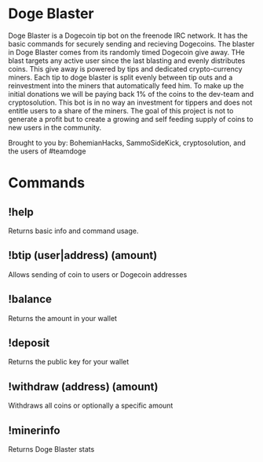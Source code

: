 Doge Blaster
============

Doge Blaster is a Dogecoin tip bot on the freenode IRC network. It has the basic commands for securely sending and recieving Dogecoins. The blaster in Doge Blaster comes from its randomly timed Dogecoin give away. THe blast targets any active user since the last blasting and evenly distributes coins. This give away is powered by tips and dedicated crypto-currency miners. Each tip to doge blaster is split evenly between tip outs and a reinvestment into the miners that automatically feed him. To make up the initial donations we will be paying back 1% of the coins to the dev-team and cryptosolution. This bot is in no way an investment for tippers and does not entitle users to a share of the miners. The goal of this project is not to generate a profit but to create a growing and self feeding supply of coins to new users in the community.

Brought to you by: BohemianHacks, SammoSideKick, cryptosolution, and the users of #teamdoge

Commands
=========

!help
-----
Returns basic info and command usage.

!btip (user|address) (amount)
-----------------------------
Allows sending of coin to users or Dogecoin addresses

!balance
--------
Returns the amount in your wallet

!deposit
--------
Returns the public key for your wallet

!withdraw (address) (amount)
---------
Withdraws all coins or optionally a specific amount

!minerinfo
----------
Returns Doge Blaster stats
